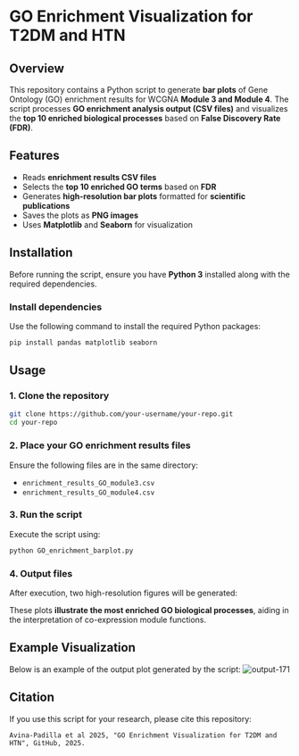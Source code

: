 # GO Enrichment Visualization for T2DM and HTN  

## Overview  
This repository contains a Python script to generate **bar plots** of Gene Ontology (GO) enrichment results for WCGNA **Module 3 and Module 4**. The script processes **GO enrichment analysis output (CSV files)** and visualizes the **top 10 enriched biological processes** based on **False Discovery Rate (FDR)**.

## Features  
- Reads **enrichment results CSV files**  
- Selects the **top 10 enriched GO terms** based on **FDR**  
- Generates **high-resolution bar plots** formatted for **scientific publications**  
- Saves the plots as **PNG images**  
- Uses **Matplotlib** and **Seaborn** for visualization  

## Installation  
Before running the script, ensure you have **Python 3** installed along with the required dependencies.

### **Install dependencies**  
Use the following command to install the required Python packages:  
```bash
pip install pandas matplotlib seaborn
```

## Usage  
### **1. Clone the repository**  
```bash
git clone https://github.com/your-username/your-repo.git
cd your-repo
```

### **2. Place your GO enrichment results files**  
Ensure the following files are in the same directory:  
- `enrichment_results_GO_module3.csv`
- `enrichment_results_GO_module4.csv`

### **3. Run the script**  
Execute the script using:  
```bash
python GO_enrichment_barplot.py
```

### **4. Output files**  
After execution, two high-resolution figures will be generated:  


These plots **illustrate the most enriched GO biological processes**, aiding in the interpretation of co-expression module functions.

## Example Visualization  
Below is an example of the output plot generated by the script:
![output-171](https://github.com/user-attachments/assets/e3bc8c23-2374-4e4f-aaa4-eee8fb938c20)



## Citation  
If you use this script for your research, please cite this repository:  
```
Avina-Padilla et al 2025, "GO Enrichment Visualization for T2DM and HTN", GitHub, 2025.
```

